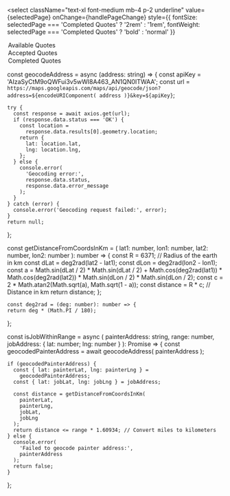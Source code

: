 <select 
  className="text-xl font-medium mb-4 p-2 underline"
  value={selectedPage} 
  onChange={handlePageChange}
  style={{ fontSize: selectedPage === 'Completed Quotes' ? '2rem' : '1rem', fontWeight: selectedPage === 'Completed Quotes' ? 'bold' : 'normal' }}
>
  <option value="Available Quotes">Available Quotes</option>
  <option value="Accepted Quotes">Accepted Quotes</option>
  <option value="Completed Quotes">Completed Quotes</option>
</select>

const geocodeAddress = async (address: string) => {
    const apiKey =
      'AIzaSyCtM9oQWFui3v5wWI8A463_AN1QN0ITWAA';
    const url = `https://maps.googleapis.com/maps/api/geocode/json?address=${encodeURIComponent(
      address
    )}&key=${apiKey}`;

    try {
      const response = await axios.get(url);
      if (response.data.status === 'OK') {
        const location =
          response.data.results[0].geometry.location;
        return {
          lat: location.lat,
          lng: location.lng,
        };
      } else {
        console.error(
          'Geocoding error:',
          response.data.status,
          response.data.error_message
        );
      }
    } catch (error) {
      console.error('Geocoding request failed:', error);
    }
    return null;
  };

  const getDistanceFromCoordsInKm = (
    lat1: number,
    lon1: number,
    lat2: number,
    lon2: number
  ): number => {
    const R = 6371; // Radius of the earth in km
    const dLat = deg2rad(lat2 - lat1);
    const dLon = deg2rad(lon2 - lon1);
    const a =
      Math.sin(dLat / 2) * Math.sin(dLat / 2) +
      Math.cos(deg2rad(lat1)) *
        Math.cos(deg2rad(lat2)) *
        Math.sin(dLon / 2) *
        Math.sin(dLon / 2);
    const c =
      2 * Math.atan2(Math.sqrt(a), Math.sqrt(1 - a));
    const distance = R * c; // Distance in km
    return distance;
  };

    const deg2rad = (deg: number): number => {
    return deg * (Math.PI / 180);
  };

const isJobWithinRange = async (
    painterAddress: string,
    range: number,
    jobAddress: { lat: number; lng: number }
  ): Promise<boolean> => {
    const geocodedPainterAddress = await geocodeAddress(
      painterAddress
    );

    if (geocodedPainterAddress) {
      const { lat: painterLat, lng: painterLng } =
        geocodedPainterAddress;
      const { lat: jobLat, lng: jobLng } = jobAddress;

      const distance = getDistanceFromCoordsInKm(
        painterLat,
        painterLng,
        jobLat,
        jobLng
      );
      return distance <= range * 1.60934; // Convert miles to kilometers
    } else {
      console.error(
        'Failed to geocode painter address:',
        painterAddress
      );
      return false;
    }
  };
